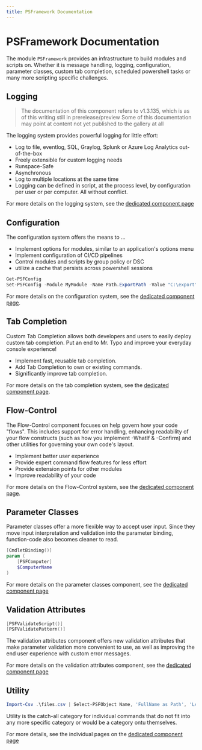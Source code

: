 ```yaml
---
title: PSFramework Documentation
---
```

# PSFramework Documentation

The module `PSFramework` provides an infrastructure to build modules and scripts on.
Whether it is message handling, logging, configuration, parameter classes, custom tab completion, scheduled powershell tasks or many more scripting specific challenges.

## Logging

> The documentation of this component refers to v1.3.135, which is as of this writing still in prerelease/preview
> Some of this documentation may point at content not yet published to the gallery at all

The logging system provides powerful logging for little effort:

- Log to file, eventlog, SQL, Graylog, Splunk or Azure Log Analytics out-of-the-box
- Freely extensible for custom logging needs
- Runspace-Safe
- Asynchronous
- Log to multiple locations at the same time
- Logging can be defined in script, at the process level, by configuration per user or per computer. All without conflict.

For more details on the logging system, see the [dedicated component page](psframework/logging.html)

## Configuration
The configuration system offers the means to ...

 - Implement options for modules, similar to an application's options menu
 - Implement configuration of CI/CD pipelines
 - Control modules and scripts by group policy or DSC
 - utilize a cache that persists across powershell sessions

```powershell
Get-PSFConfig
Set-PSFConfig -Module MyModule -Name Path.ExportPath -Value "C:\export"
```

For more details on the configuration system, see the [dedicated component page](psframework/configuration.html).

## Tab Completion
Custom Tab Completion allows both developers and users to easily deploy custom tab completion.
Put an end to Mr. Typo and improve your everyday console experience!

 - Implement fast, reusable tab completion.
 - Add Tab Completion to own or existing commands.
 - Significantly improve tab completion.

For more details on the tab completion system, see the [dedicated component page](psframework/tab-completion.html).

## Flow-Control
The Flow-Control component focuses on help govern how your code "flows".
This includes support for error handling, enhancing readability of your flow constructs (such as how you implement -WhatIf & -Confirm) and other utilities for governing your own code's layout.

+ Implement better user experience
+ Provide expert command flow features for less effort
+ Provide extension points for other modules
+ Improve readability of your code

For more details on the Flow-Control system, see the [dedicated component page](psframework/flow-control.html).

## Parameter Classes
Parameter classes offer a more flexible way to accept user input.
Since they move input interpretation and validation into the parameter binding, function-code also becomes cleaner to read.

```powershell
[CmdletBinding()]
param (
    [PSFComputer]
    $ComputerName
)
```

For more details on the parameter classes component, see the [dedicated component page](psframework/parameter-classes.html)

## Validation Attributes

```powershell
[PSFValidateScript()]
[PSFValidatePattern()]
```

The validation attributes component offers new validation attributes that make parameter validation more convenient to use, as well as improving the end user experience with custom error messages.

For more details on the validation attributes component, see the [dedicated component page](psframework/validation-attributes.html)

## Utility

```powershell
Import-Csv .\files.csv | Select-PSFObject Name, 'FullName as Path', 'Length to long'
```

Utility is the catch-all category for individual commands that do not fit into any more specific category or would be a category ontu themselves.

For more details, see the individual pages on the [dedicated component page](psframework/utility.html)